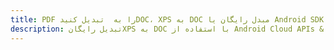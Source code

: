 ---title: PDF را به  تبدیل کنیدDOC، XPS به DOC مبدل رایگان یا Android SDKdescription: تبدیل رایگانXPS به DOC با استفاده از Android Cloud APIs & SDK همچنین اسناد PDF را در Cloud ایجاد، ویرایش و رندر کنید.---